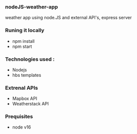 ### nodeJS-weather-app

weather app using node.JS and external API's, express server

### Runing it locally 

- npm install 
- npm start

###  Technologies used :

- Nodejs
- hbs templates

### Extrenal APIs 

- Mapbox API
- Weatherstack API

### Prequisites 

- node v16

